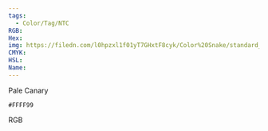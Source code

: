 ```yaml
---
tags:
  - Color/Tag/NTC
RGB:
Hex:
img: https://filedn.com/l0hpzxl1f01yT7GHxtF8cyk/Color%20Snake/standard_csv_to_svg//FFFF99.svg
CMYK:
HSL:
Name:
---
```

Pale Canary
```palette
#FFFF99
```
RGB
